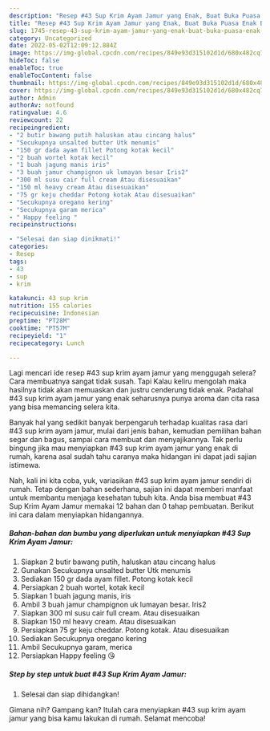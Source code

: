```yaml
---
description: "Resep #43 Sup Krim Ayam Jamur yang Enak, Buat Buka Puasa Enak Banget"
title: "Resep #43 Sup Krim Ayam Jamur yang Enak, Buat Buka Puasa Enak Banget"
slug: 1745-resep-43-sup-krim-ayam-jamur-yang-enak-buat-buka-puasa-enak-banget
category: Uncategorized
date: 2022-05-02T12:09:12.884Z
image: https://img-global.cpcdn.com/recipes/849e93d315102d1d/680x482cq70/43-sup-krim-ayam-jamur-foto-resep-utama.jpg
hideToc: false
enableToc: true
enableTocContent: false
thumbnail: https://img-global.cpcdn.com/recipes/849e93d315102d1d/680x482cq70/43-sup-krim-ayam-jamur-foto-resep-utama.jpg
cover: https://img-global.cpcdn.com/recipes/849e93d315102d1d/680x482cq70/43-sup-krim-ayam-jamur-foto-resep-utama.jpg
author: Admin
authorAv: notfound
ratingvalue: 4.6
reviewcount: 22
recipeingredient:
- "2 butir bawang putih haluskan atau cincang halus"
- "Secukupnya unsalted butter Utk menumis"
- "150 gr dada ayam fillet Potong kotak kecil"
- "2 buah wortel kotak kecil"
- "1 buah jagung manis iris"
- "3 buah jamur champignon uk lumayan besar Iris2"
- "300 ml susu cair full cream Atau disesuaikan"
- "150 ml heavy cream Atau disesuaikan"
- "75 gr keju cheddar Potong kotak Atau disesuaikan"
- "Secukupnya oregano kering"
- "Secukupnya garam merica"
- " Happy feeling "
recipeinstructions:

- "Selesai dan siap dinikmati!"
categories:
- Resep
tags:
- 43
- sup
- krim

katakunci: 43 sup krim 
nutrition: 155 calories
recipecuisine: Indonesian
preptime: "PT28M"
cooktime: "PT57M"
recipeyield: "1"
recipecategory: Lunch

---
```



Lagi mencari ide resep #43 sup krim ayam jamur yang menggugah selera? Cara membuatnya sangat tidak susah. Tapi Kalau keliru mengolah maka hasilnya tidak akan memuaskan dan justru cenderung tidak enak. Padahal #43 sup krim ayam jamur yang enak seharusnya punya aroma dan cita rasa yang bisa memancing selera kita.


Banyak hal yang sedikit banyak berpengaruh terhadap kualitas rasa dari #43 sup krim ayam jamur, mulai dari jenis bahan, kemudian pemilihan bahan segar dan bagus, sampai cara membuat dan menyajikannya. Tak perlu bingung jika mau menyiapkan #43 sup krim ayam jamur yang enak di rumah, karena asal sudah tahu caranya maka hidangan ini dapat jadi sajian istimewa.




Nah, kali ini kita coba, yuk, variasikan #43 sup krim ayam jamur sendiri di rumah. Tetap dengan bahan sederhana, sajian ini dapat memberi manfaat untuk membantu menjaga kesehatan tubuh kita. Anda bisa membuat #43 Sup Krim Ayam Jamur memakai 12 bahan dan 0 tahap pembuatan. Berikut ini cara dalam menyiapkan hidangannya.

<!--inarticleads1-->

##### Bahan-bahan dan bumbu yang diperlukan untuk menyiapkan #43 Sup Krim Ayam Jamur:

1. Siapkan 2 butir bawang putih, haluskan atau cincang halus
1. Gunakan Secukupnya unsalted butter Utk menumis
1. Sediakan 150 gr dada ayam fillet. Potong kotak kecil
1. Persiapkan 2 buah wortel, kotak kecil
1. Siapkan 1 buah jagung manis, iris
1. Ambil 3 buah jamur champignon uk lumayan besar. Iris2
1. Siapkan 300 ml susu cair full cream. Atau disesuaikan
1. Siapkan 150 ml heavy cream. Atau disesuaikan
1. Persiapkan 75 gr keju cheddar. Potong kotak. Atau disesuaikan
1. Sediakan Secukupnya oregano kering
1. Ambil Secukupnya garam, merica
1. Persiapkan  Happy feeling 😘




<!--inarticleads2-->

##### Step by step untuk buat #43 Sup Krim Ayam Jamur:


1. Selesai dan siap dihidangkan!



Gimana nih? Gampang kan? Itulah cara menyiapkan #43 sup krim ayam jamur yang bisa kamu lakukan di rumah. Selamat mencoba!
